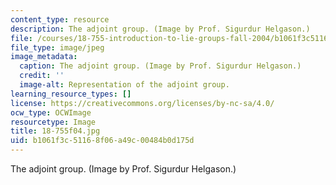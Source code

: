 ```yaml
---
content_type: resource
description: The adjoint group. (Image by Prof. Sigurdur Helgason.)
file: /courses/18-755-introduction-to-lie-groups-fall-2004/b1061f3c51168f06a49c00484b0d175d_18-755f04.jpg
file_type: image/jpeg
image_metadata:
  caption: The adjoint group. (Image by Prof. Sigurdur Helgason.)
  credit: ''
  image-alt: Representation of the adjoint group.
learning_resource_types: []
license: https://creativecommons.org/licenses/by-nc-sa/4.0/
ocw_type: OCWImage
resourcetype: Image
title: 18-755f04.jpg
uid: b1061f3c-5116-8f06-a49c-00484b0d175d
---
```

The adjoint group. (Image by Prof. Sigurdur Helgason.)